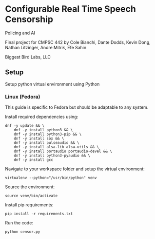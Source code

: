 # Configurable Real Time Speech Censorship
Policing and AI

Final project for CMPSC 442 by Cole Bianchi, Dante Dodds, Kevin Dong, Nathan Litzinger, Andre Mitrik, Efe Sahin

Biggest Bird Labs, LLC

## Setup

Setup python virtual environment using Python

### Linux (Fedora)
This guide is specific to Fedora but should be adaptable to any system.

Install required dependencies using:

```
dnf -y update && \
    dnf -y install python3 && \
    dnf -y install python3-pip && \
    dnf -y install sox && \
    dnf -y install pulseaudio && \
	dnf -y install alsa-lib alsa-utils && \
	dnf -y install portaudio portaudio-devel && \
	dnf -y install python3-pyaudio && \
    dnf -y install gcc
```

Navigate to your workspace folder and setup the virtual environment:

`virtualenv --python="/usr/bin/python" venv`

Source the environment:

`source venv/bin/activate`

Install pip requirements:

`pip install -r requirements.txt`

Run the code:

`python censor.py`